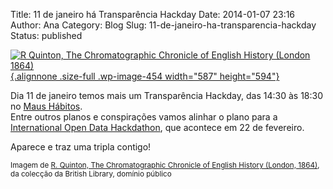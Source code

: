 Title: 11 de janeiro há Transparência Hackday
Date: 2014-01-07 23:16
Author: Ana
Category: Blog
Slug: 11-de-janeiro-ha-transparencia-hackday
Status: published

[![R Quinton, The Chromatographic Chronicle of English History (London 1864)](http://www.transparenciahackday.org/wp-content/uploads/2014/01/QUINTON__R._The_Chromatographic_Chronicle_of_English_History__illustrated_by_..._coloured_charts__London__1864-e1389136426106.jpg){.alignnone .size-full .wp-image-454 width="587" height="594"}](http://www.transparenciahackday.org/wp-content/uploads/2014/01/QUINTON__R._The_Chromatographic_Chronicle_of_English_History__illustrated_by_..._coloured_charts__London__1864-e1389136426106.jpg)

Dia 11 de janeiro temos mais um Transparência Hackday, das 14:30 às 18:30 no [Maus Hábitos](http://maushabitos.com/ "Maus Hábitos, espaço de intervenção cultural").  
Entre outros planos e conspirações vamos alinhar o plano para a [International Open Data Hackdathon](%20http://opendataday.org/index_pt.html%20 "International Open Data Hackdathon"), que acontece em 22 de fevereiro.

Aparece e traz uma tripla contigo!

<small>Imagem de [R. Quinton, The Chromatographic Chronicle of English History (London, 1864)](http://www.flickr.com/photos/12403504@N02/11066010656/in/photolist-hRScrb-hRRXws-hS1MX6-i8iAhv-i8hiU3-hQdkrb-hRVSg8-hS3xAi-i8fhen-i8gJ5h-i8fVCD-hS4TYP-hRZVV2-hRUfih-i8i3nQ-i8iK5G-hRSdh8-i8gnKa), da colecção da British Library, domínio público</small>
